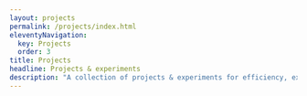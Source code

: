 ```yaml
---
layout: projects
permalink: /projects/index.html
eleventyNavigation:
  key: Projects
  order: 3
title: Projects
headline: Projects & experiments
description: "A collection of projects & experiments for efficiency, exploration, & fun."
---
```

